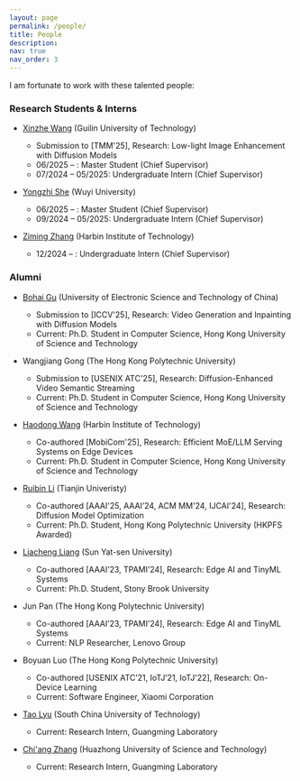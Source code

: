 ```yaml
---
layout: page
permalink: /people/
title: People
description: 
nav: true
nav_order: 3
---
```


I am fortunate to work with these talented people:

### Research Students & Interns

* [Xinzhe Wang](https://q2qx.github.io/xinzhewang.github.io/) (Guilin University of Technology)  
    * Submission to [TMM'25], Research: Low-light Image Enhancement with Diffusion Models
    * 06/2025 – : Master Student (Chief Supervisor) 
    * 07/2024 – 05/2025: Undergraduate Intern (Chief Supervisor) 

* [Yongzhi She](https://yongzhishe.github.io/) (Wuyi University)  
    * 06/2025 – : Master Student (Chief Supervisor)
    * 09/2024 – 05/2025: Undergraduate Intern (Chief Supervisor)  

* [Ziming Zhang](https://zimingz2004.github.io/) (Harbin Institute of Technology)  
    * 12/2024 – : Undergraduate Intern (Chief Supervisor)


### Alumni

* [Bohai Gu](https://nevsnev.github.io/) (University of Electronic Science and Technology of China)  
    * Submission to [ICCV'25], Research: Video Generation and Inpainting with Diffusion Models  
    * Current: Ph.D. Student in Computer Science, Hong Kong University of Science and Technology 

* Wangjiang Gong (The Hong Kong Polytechnic University)  
    * Submission to [USENIX ATC'25], Research: Diffusion-Enhanced Video Semantic Streaming   
    * Current: Ph.D. Student in Computer Science, Hong Kong University of Science and Technology   
  
* [Haodong Wang](https://hkpeilab.github.io/people/haodong-wang/) (Harbin Institute of Technology)  
    * Co-authored [MobiCom'25], Research: Efficient MoE/LLM Serving Systems on Edge Devices   
    * Current: Ph.D. Student in Computer Science, Hong Kong University of Science and Technology   

* [Ruibin Li](https://hkpeilab.github.io/people/ruibin-li/) (Tianjin Univeristy)  
    * Co-authored [AAAI'25, AAAI’24, ACM MM'24, IJCAI'24], Research: Diffusion Model Optimization   
    * Current: Ph.D. Student, Hong Kong Polytechnic University (HKPFS Awarded)   

* [Liacheng Liang](https://jiacheng.netlify.app/) (Sun Yat-sen University)  
    * Co-authored [AAAI’23, TPAMI’24], Research: Edge AI and TinyML Systems   
    * Current: Ph.D. Student, Stony Brook University   

* Jun Pan (The Hong Kong Polytechnic University)  
    * Co-authored [AAAI’23, TPAMI’24], Research: Edge AI and TinyML Systems   
    * Current: NLP Researcher, Lenovo Group   

* Boyuan Luo (The Hong Kong Polytechnic University)   
    * Co-authored [USENIX ATC’21, IoTJ’21, IoTJ'22], Research: On-Device Learning   
    * Current: Software Engineer, Xiaomi Corporation   

* [Tao Lyu](https://lvtao65535.github.io/) (South China University of Technology)  
    * Current: Research Intern, Guangming Laboratory     

* [Chi'ang Zhang](https://zhangchiang.github.io/) (Huazhong University of Science and Technology)  
    * Current: Research Intern, Guangming Laboratory  
